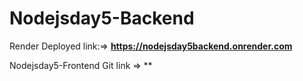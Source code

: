 # Nodejsday5-Backend

Render Deployed link:=> **https://nodejsday5backend.onrender.com**

Nodejsday5-Frontend Git link => **
